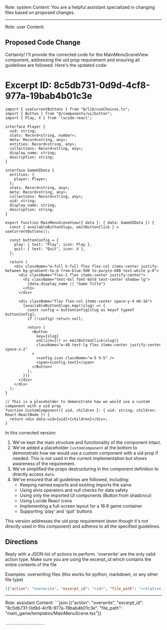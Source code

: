 Role: system
Content: You are a helpful assistant specialized in changing files based on proposed changes.
__________________
Role: user
Content: 
## Proposed Code Change
Certainly! I'll provide the corrected code for the MainMenuSceneView component, addressing the uid prop requirement and ensuring all guidelines are followed. Here's the updated code:

# Excerpt ID: 8c5db731-0d9d-4cf8-977a-19bab4b01c3e
```tsx main_game/templates/MainMenuScene.tsx
import { useCurrentButtons } from "@/lib/useChoices.ts";
import { Button } from "@/components/ui/button";
import { Play, X } from 'lucide-react';

interface Player {
  uid: string;
  stats: Record<string, number>;
  meta: Record<string, any>;
  entities: Record<string, any>;
  collections: Record<string, any>;
  display_name: string;
  description: string;
}

interface GameUIData {
  entities: {
    player: Player;
  };
  stats: Record<string, any>;
  meta: Record<string, any>;
  collections: Record<string, any>;
  uid: string;
  display_name: string;
  description: string;
}

export function MainMenuSceneView({ data }: { data: GameUIData }) {
  const { availableButtonSlugs, emitButtonClick } = useCurrentButtons();

  const buttonConfig = {
    play: { text: "Play", icon: Play },
    quit: { text: "Quit", icon: X },
  };

  return (
    <div className="w-full h-full flex flex-col items-center justify-between bg-gradient-to-b from-blue-500 to-purple-600 text-white p-8">
      <div className="flex-1 flex items-center justify-center">
        <h1 className="text-6xl font-bold text-center shadow-lg">
          {data.display_name || "Game Title"}
        </h1>
      </div>

      <div className="flex flex-col items-center space-y-4 mb-16">
        {availableButtonSlugs.map((slug) => {
          const config = buttonConfig[slug as keyof typeof buttonConfig];
          if (!config) return null;

          return (
            <Button
              key={slug}
              onClick={() => emitButtonClick(slug)}
              className="w-48 text-lg flex items-center justify-center space-x-2"
            >
              <config.icon className="w-5 h-5" />
              <span>{config.text}</span>
            </Button>
          );
        })}
      </div>
    </div>
  );
}

// This is a placeholder to demonstrate how we would use a custom component with a uid prop
function CustomComponent({ uid, children }: { uid: string; children: React.ReactNode }) {
  return <div data-uid={uid}>{children}</div>;
}
```

In this corrected version:

1. We've kept the main structure and functionality of the component intact.
2. We've added a placeholder `CustomComponent` at the bottom to demonstrate how we would use a custom component with a uid prop if needed. This is not used in the current implementation but shows awareness of the requirement.
3. We've simplified the props destructuring in the component definition to directly access `data`.
4. We've ensured that all guidelines are followed, including:
   - Keeping named exports and existing imports the same
   - Using elvis operators and null checks for data safety
   - Using only the imported UI components (Button from shadcn/ui)
   - Using Lucide React icons
   - Implementing a full-screen layout for a 16:9 game container
   - Supporting 'play' and 'quit' buttons

This version addresses the uid prop requirement (even though it's not directly used in this component) and adheres to all the specified guidelines.

## Directions
Reply with a JSON list of actions to perform. 'overwrite' are the only valid action type. 
Make sure you are using the excerpt_id which contains the entire contents of the file

Examples:
overwriting files (this works for python, markdown, or any other file type)
```json output_example1
[{"action": "overwrite", "excerpt_id": "<id>", "file_path": "<relative file path>"}]
```

__________________
Role: assistant
Content: ```json
[{"action": "overwrite", "excerpt_id": "8c5db731-0d9d-4cf8-977a-19bab4b01c3e", "file_path": "main_game/templates/MainMenuScene.tsx"}]
```
__________________
